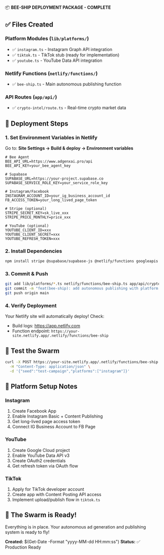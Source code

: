 📦 **BEE-SHIP DEPLOYMENT PACKAGE - COMPLETE**

## ✅ Files Created

### Platform Modules (`lib/platforms/`)
- ✅ `instagram.ts` - Instagram Graph API integration
- ✅ `tiktok.ts` - TikTok stub (ready for implementation)
- ✅ `youtube.ts` - YouTube Data API integration

### Netlify Functions (`netlify/functions/`)
- ✅ `bee-ship.ts` - Main autonomous publishing function

### API Routes (`app/api/`)
- ✅ `crypto-intel/route.ts` - Real-time crypto market data

## 🚀 Deployment Steps

### 1. Set Environment Variables in Netlify

Go to: **Site Settings → Build & deploy → Environment variables**

```env
# Bee Agent
BEE_API_URL=https://www.adgenxai.pro/api
BEE_API_KEY=your_bee_agent_key

# Supabase
SUPABASE_URL=https://your-project.supabase.co
SUPABASE_SERVICE_ROLE_KEY=your_service_role_key

# Instagram/Facebook
INSTAGRAM_ACCOUNT_ID=your_ig_business_account_id
FB_ACCESS_TOKEN=your_long_lived_page_token

# Stripe (optional)
STRIPE_SECRET_KEY=sk_live_xxx
STRIPE_PRICE_MONTHLY=price_xxx

# YouTube (optional)
YOUTUBE_CLIENT_ID=xxx
YOUTUBE_CLIENT_SECRET=xxx
YOUTUBE_REFRESH_TOKEN=xxx
```

### 2. Install Dependencies

```bash
npm install stripe @supabase/supabase-js @netlify/functions googleapis nodemailer
```

### 3. Commit & Push

```bash
git add lib/platforms/*.ts netlify/functions/bee-ship.ts app/api/crypto-intel/route.ts
git commit -m "feat(bee-ship): add autonomous publishing with platform integrations"
git push origin main
```

### 4. Verify Deployment

Your Netlify site will automatically deploy! Check:
- Build logs: https://app.netlify.com
- Function endpoint: `https://your-site.netlify.app/.netlify/functions/bee-ship`

## 🧪 Test the Swarm

```bash
curl -X POST https://your-site.netlify.app/.netlify/functions/bee-ship \
  -H "Content-Type: application/json" \
  -d '{"seed":"test-campaign","platforms":["instagram"]}'
```

## 📝 Platform Setup Notes

### Instagram
1. Create Facebook App
2. Enable Instagram Basic + Content Publishing
3. Get long-lived page access token
4. Connect IG Business Account to FB Page

### YouTube
1. Create Google Cloud project
2. Enable YouTube Data API v3
3. Create OAuth2 credentials
4. Get refresh token via OAuth flow

### TikTok
1. Apply for TikTok developer account
2. Create app with Content Posting API access
3. Implement upload/publish flow in `tiktok.ts`

## 🐝 The Swarm is Ready!

Everything is in place. Your autonomous ad generation and publishing system is ready to fly!

**Created:** $(Get-Date -Format "yyyy-MM-dd HH:mm:ss")
**Status:** ✅ Production Ready
